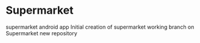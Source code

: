 # Supermarket
supermarket android app
Initial creation of supermarket working branch on Supermarket new repository
